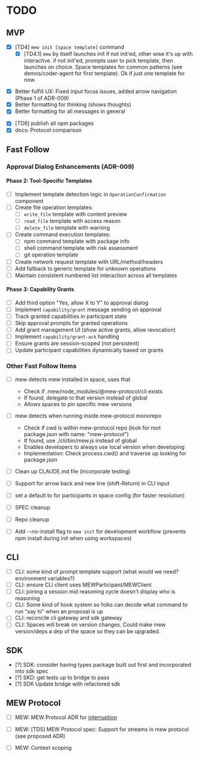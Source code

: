 # TODO

## MVP
- [x] [TD4] `mew init [space template]` command
    - [x] [TD4.1] `mew` by itself launches init if not init'ed, other wise it's up with interactive. if not init'ed, prompts user to pick template, then launches on choice. Space templates for common patterns (see demos/coder-agent for first template). Ok if just one template for now.
* [x] Better fulfill UX: Fixed input focus issues, added arrow navigation (Phase 1 of ADR-009)
* [x] Better formatting for thinking (shows thoughts)
* [x] Better formatting for all messages in general
- [x] [TD6] publish all npm packages
- [x] docs: Protocol comparison

## Fast Follow

### Approval Dialog Enhancements (ADR-009)

#### Phase 2: Tool-Specific Templates
* [ ] Implement template detection logic in `OperationConfirmation` component
* [ ] Create file operation templates:
    * [ ] `write_file` template with content preview
    * [ ] `read_file` template with access reason
    * [ ] `delete_file` template with warning
* [ ] Create command execution templates:
    * [ ] npm command template with package info
    * [ ] shell command template with risk assessment
    * [ ] git operation template
* [ ] Create network request template with URL/method/headers
* [ ] Add fallback to generic template for unknown operations
* [ ] Maintain consistent numbered list interaction across all templates

#### Phase 3: Capability Grants
* [ ] Add third option "Yes, allow X to Y" to approval dialog
* [ ] Implement `capability/grant` message sending on approval
* [ ] Track granted capabilities in participant state
* [ ] Skip approval prompts for granted operations
* [ ] Add grant management UI (show active grants, allow revocation)
* [ ] Implement `capability/grant-ack` handling
* [ ] Ensure grants are session-scoped (not persistent)
* [ ] Update participant capabilities dynamically based on grants

### Other Fast Follow Items
* [ ] mew detects mew installed in space, uses that
    * Check if .mew/node_modules/@mew-protocol/cli exists
    * If found, delegate to that version instead of global
    * Allows spaces to pin specific mew versions
* [ ] mew detects when running inside mew-protocol monorepo
    * Check if cwd is within mew-protocol repo (look for root package.json with name: "mew-protocol")
    * If found, use ./cli/bin/mew.js instead of global
    * Enables developers to always use local version when developing
    * Implementation: Check process.cwd() and traverse up looking for package.json
* [ ] Clean up CLAUDE.md file (incorporate testing)
* [ ] Support for arrow back and new line (shift-Return) in CLI input
* [ ] set a default to for participants in space config (for faster resolution)
* [ ] SPEC cleanup
* [ ] Repo cleanup
* [ ] Add --no-install flag to `mew init` for development workflow (prevents npm install during init when using workspaces)


## CLI
* [ ] CLI: some kind of prompt template support (what would we need? environment variables?)
* [ ] CLI: ensure CLI client uses MEWParticipant/MEWClient
* [ ] CLI: joining a session mid reasoning cycle doesn't display who is reasoning
* [ ] CLI: Some kind of hook system so folks can decide what command to run "say hi" when an proposal is up
* [ ] CLI: reconcile cli gateway and sdk gateway
* [ ] CLI: Spaces will break on version changes. Could make mew version/deps a dep of the space so they can be upgraded.

## SDK
* [?] SDK: consider having types package built out first and incorporated into sdk spec
* [?] SKD: get tests up to bridge to pass
* [?] SDK Update bridge with refactored sdk

## MEW Protocol
* [ ] MEW: MEW Protocol ADR for [interruption](spec/v0.3/decisions/proposed/001-r5x-reasoning-interruption.md)
- [ ] MEW: [TD5] MEW Protocol spec: Support for streams in mew protocol (see proposed ADR)
* [ ] MEW: Context scoping
